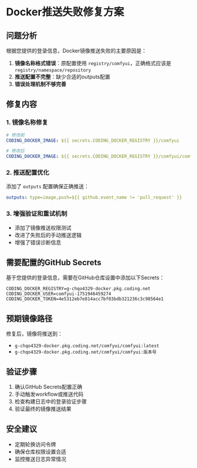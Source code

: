 # Docker推送失败修复方案

## 问题分析
根据您提供的登录信息，Docker镜像推送失败的主要原因是：

1. **镜像名称格式错误**：原配置使用 `registry/comfyui`，正确格式应该是 `registry/namespace/repository`
2. **推送配置不完整**：缺少合适的outputs配置
3. **错误处理机制不够完善**

## 修复内容

### 1. 镜像名称修复
```yaml
# 修改前
CODING_DOCKER_IMAGE: ${{ secrets.CODING_DOCKER_REGISTRY }}/comfyui

# 修改后  
CODING_DOCKER_IMAGE: ${{ secrets.CODING_DOCKER_REGISTRY }}/comfyui/comfyui
```

### 2. 推送配置优化
添加了 `outputs` 配置确保正确推送：
```yaml
outputs: type=image,push=${{ github.event_name != 'pull_request' }}
```

### 3. 增强验证和重试机制
- 添加了镜像推送权限测试
- 改进了失败后的手动推送逻辑
- 增强了错误诊断信息

## 需要配置的GitHub Secrets

基于您提供的登录信息，需要在GitHub仓库设置中添加以下Secrets：

```
CODING_DOCKER_REGISTRY=g-chqo4329-docker.pkg.coding.net
CODING_DOCKER_USER=comfyui-1751946459274  
CODING_DOCKER_TOKEN=4e5312eb7e814acc7bf03bdb321236c3c98564e1
```

## 预期镜像路径

修复后，镜像将推送到：
- `g-chqo4329-docker.pkg.coding.net/comfyui/comfyui:latest`
- `g-chqo4329-docker.pkg.coding.net/comfyui/comfyui:版本号`

## 验证步骤

1. 确认GitHub Secrets配置正确
2. 手动触发workflow或推送代码
3. 检查构建日志中的登录验证步骤
4. 验证最终的镜像推送结果

## 安全建议

- 定期轮换访问令牌
- 确保仓库权限设置合适
- 监控推送日志异常情况 